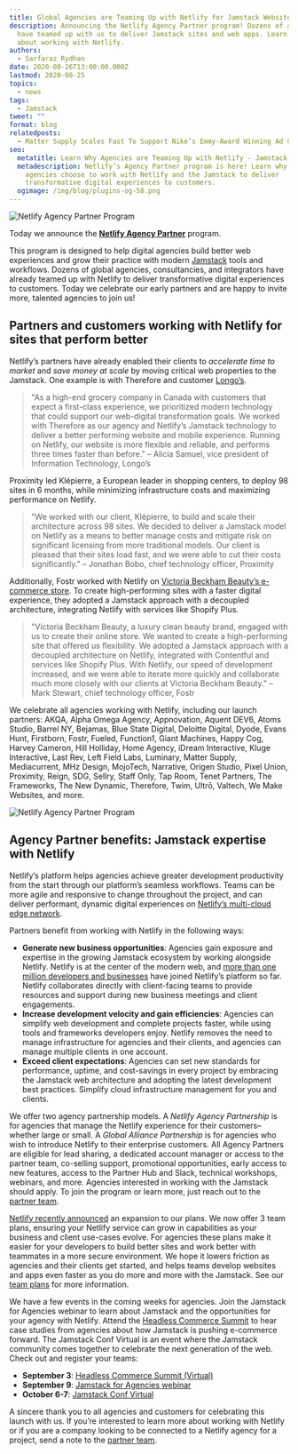 ```yaml
---
title: Global Agencies are Teaming Up with Netlify for Jamstack Websites and Web Apps
description: Announcing the Netlify Agency Partner program! Dozens of agencies
  have teamed up with us to deliver Jamstack sites and web apps. Learn more
  about working with Netlify.
authors:
  - Sarfaraz Rydhan
date: 2020-08-26T13:00:00.000Z
lastmod: 2020-08-25
topics:
  - news
tags:
  - Jamstack
tweet: ""
format: blog
relatedposts:
  - Matter Supply Scales Fast To Support Nike’s Emmy-Award Winning Ad Campaign
seo:
  metatitle: Learn Why Agencies are Teaming Up with Netlify - Jamstack at Work
  metadescription: Netlify’s Agency Partner program is here! Learn why global
    agencies choose to work with Netlify and the Jamstack to deliver
    transformative digital experiences to customers.
  ogimage: /img/blog/plugins-og-58.png
---
```

![Netlify Agency Partner Program](/img/blog/blog-imag.png "Introducing Netlify Agency Partner Program")

Today we announce the **[Netlify Agency Partner](https://www.netlify.com/partners/agency/)** program.

This program is designed to help digital agencies build better web experiences and grow their practice with modern [Jamstack](https://www.netlify.com/jamstack/) tools and workflows. Dozens of global agencies, consultancies, and integrators have already teamed up with Netlify to deliver transformative digital experiences to customers. Today we celebrate our early partners and are happy to invite more, talented agencies to join us!

## Partners and customers working with Netlify for sites that perform better

Netlify’s partners have already enabled their clients to *accelerate time to market* and *save money at scale* by moving critical web properties to the Jamstack. One example is with Therefore and customer [Longo’s](https://www.youtube.com/watch?v=Kh2GGhOXTzM).

> "As a high-end grocery company in Canada with customers that expect a first-class experience, we prioritized modern technology that could support our web-digital transformation goals. We worked with Therefore as our agency and Netlify’s Jamstack technology to deliver a better performing website and mobile experience. Running on Netlify, our website is more flexible and reliable, and performs three times faster than before." – Alicia Samuel, vice president of Information Technology, Longo’s

Proximity led Klépierre, a European leader in shopping centers, to deploy 98 sites in 6 months, while minimizing infrastructure costs and maximizing performance on Netlify.

> "We worked with our client, Klépierre, to build and scale their architecture across 98 sites. We decided to deliver a Jamstack model on Netlify as a means to better manage costs and mitigate risk on significant licensing from more traditional models. Our client is pleased that their sites load fast, and we were able to cut their costs significantly." – Jonathan Bobo, chief technology officer, Proximity

Additionally, Fostr worked with Netlify on [Victoria Beckham Beauty’s e-commerce store](https://www.netlify.com/resources/webinars/victoria-beckham-beauty-uses-contentful-and-netlify-to-build-a-dream-ecommerce-experience/). To create high-performing sites with a faster digital experience, they adopted a Jamstack approach with a decoupled architecture, integrating Netlify with services like Shopify Plus.

> "Victoria Beckham Beauty, a luxury clean beauty brand, engaged with us to create their online store. We wanted to create a high-performing site that offered us flexibility. We adopted a Jamstack approach with a decoupled architecture on Netlify, integrated with Contentful and services like Shopify Plus. With Netlify, our speed of development increased, and we were able to iterate more quickly and collaborate much more closely with our clients at Victoria Beckham Beauty." – Mark Stewart, chief technology officer, Fostr

<!-- textlint-disable -->
We celebrate all agencies working with Netlify, including our launch partners: AKQA, Alpha Omega Agency, Appnovation, Aquent DEV6, Atoms Studio, Barrel NY, Bejamas, Blue State Digital, Deloitte Digital, Dyode, Evans Hunt, Firstborn, Fostr, Fueled, Function1, Giant Machines, Happy Cog, Harvey Cameron, Hill Holliday, Home Agency, iDream Interactive, Kluge Interactive, Last Rev, Left Field Labs, Luminary, Matter Supply, Mediacurrent, MHz Design, MojoTech, Narrative, Origen Studio, Pixel Union, Proximity, Reign, SDG, Sellry, Staff Only, Tap Room, Tenet Partners, The Frameworks, The New Dynamic, Therefore, Twim, Ultrō, Valtech, We Make Websites, and more.
<!-- textlint-enable -->

![Netlify Agency Partner Program](/img/blog/agency-partners-6-.png "Netlify agency launch partners")

## Agency Partner benefits: Jamstack expertise with Netlify

Netlify’s platform helps agencies achieve greater development productivity from the start through our platform’s seamless workflows. Teams can be more agile and responsive to change throughout the project, and can deliver performant, dynamic digital experiences on [Netlify’s multi-cloud edge network](https://www.netlify.com/products/edge/).

Partners benefit from working with Netlify in the following ways:

* **Generate new business opportunities**: Agencies gain exposure and expertise in the growing Jamstack ecosystem by working alongside Netlify. Netlify is at the center of the modern web, and [more than one million developers and businesses](https://www.netlify.com/blog/2020/08/03/celebrating-1-million-developers-whats-next-for-netlify-and-the-jamstack/) have joined Netlify’s platform so far. Netlify collaborates directly with client-facing teams to provide resources and support during new business meetings and client engagements.
* **Increase development velocity and gain efficiencies**: Agencies can simplify web development and complete projects faster, while using tools and frameworks developers enjoy. Netlify removes the need to manage infrastructure for agencies and their clients, and agencies can manage multiple clients in one account.
* **Exceed client expectations**: Agencies can set new standards for performance, uptime, and cost-savings in every project by embracing the Jamstack web architecture and adopting the latest development best practices. Simplify cloud infrastructure management for you and clients.

We offer two agency partnership models. A *Netlify Agency Partnership* is for agencies that manage the Netlify experience for their customers–whether large or small. A *Global Alliance Partnership* is for agencies who wish to introduce Netlify to their enterprise customers. All Agency Partners are eligible for lead sharing, a dedicated account manager or access to the partner team, co-selling support, promotional opportunities, early access to new features, access to the Partner Hub and Slack, technical workshops, webinars, and more. Agencies interested in working with the Jamstack should apply. To join the program or learn more, just reach out to the [partner team](https://www.netlify.com/partners/agency/).

[Netlify recently announced](https://www.netlify.com/blog/2020/07/21/netlify-expands-pricing-options-more-value-for-developers-and-enterprise-teams/) an expansion to our plans. We now offer 3 team plans, ensuring your Netlify service can grow in capabilities as your business and client use-cases evolve. For agencies these plans make it easier for your developers to build better sites and work better with teammates in a more secure environment. We hope it lowers friction as agencies and their clients get started, and helps teams develop websites and apps even faster as you do more and more with the Jamstack. See our [team plans](https://www.netlify.com/pricing) for more information.

We have a few events in the coming weeks for agencies. Join the Jamstack for Agencies webinar to learn about Jamstack and the opportunities for your agency with Netlify. Attend the [Headless Commerce Summit](https://headlesscommercesummit.com/) to hear case studies from agencies about how Jamstack is pushing e-commerce forward. The Jamstack Conf Virtual is an event where the Jamstack community comes together to celebrate the next generation of the web. Check out and register your teams:

* **September 3**: [Headless Commerce Summit (Virtual)](https://ti.to/netlify/headless-commerce-summit/en)
* **September 9**: [Jamstack for Agencies webinar](https://netlify.zoom.us/webinar/register/5315982933820/WN_SU1ffIUOSp-jCFkk9hqqLg)
* **October 6-7**: [Jamstack Conf Virtual](https://jamstackconf.com/)

A sincere thank you to all agencies and customers for celebrating this launch with us. If you’re interested to learn more about working with Netlify or if you are a company looking to be connected to a Netlify agency for a project, send a note to the [partner team](https://www.netlify.com/partners/agency/).